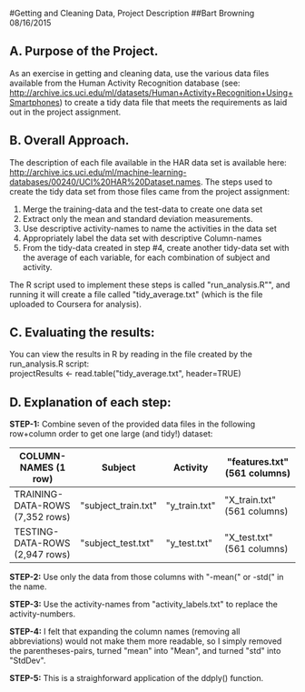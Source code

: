 #Getting and Cleaning Data, Project Description
##Bart Browning  08/16/2015

## A. Purpose of the Project.
As an exercise in getting and cleaning data, use the various data files available from the Human Activity Recognition database (see: http://archive.ics.uci.edu/ml/datasets/Human+Activity+Recognition+Using+Smartphones) to create a tidy data file that meets the requirements as laid out in the project assignment.

## B. Overall Approach.
The description of each file available in the HAR data set is available here: http://archive.ics.uci.edu/ml/machine-learning-databases/00240/UCI%20HAR%20Dataset.names. The steps used to create the tidy data set from those files came from the project assignment:

1. Merge the training-data and the test-data to create one data set
2. Extract only the mean and standard deviation measurements.
3. Use descriptive activity-names to name the activities in the data set
4. Appropriately label the data set with descriptive Column-names
5. From the tidy-data created in step #4, create another tidy-data set with the average of each variable, for each combination of subject and activity.

The R script used to implement these steps is called "run_analysis.R"", and running it will create a file called "tidy_average.txt" (which is the file uploaded to Coursera for analysis).

## C. Evaluating the results:
You can view the results in R by reading in the file created by the run_analysis.R script:    
  projectResults <- read.table("tidy_average.txt", header=TRUE)

## D. Explanation of each step:

__STEP-1:__ Combine seven of the provided data files in the following row+column order to get one large (and tidy!) dataset:

COLUMN-NAMES (1 row)|Subject|Activity|"features.txt" (561 columns)
------------|-------|--------|--------------
TRAINING-DATA-ROWS (7,352 rows)|"subject_train.txt"|"y_train.txt"|"X_train.txt" (561 columns)
TESTING-DATA-ROWS (2,947 rows)|"subject_test.txt"|"y_test.txt"|"X_test.txt" (561 columns)

__STEP-2:__ Use only the data from those columns with "-mean(" or -std(" in the name.

__STEP-3:__ Use the activity-names from "activity_labels.txt" to replace the activity-numbers.

__STEP-4:__ I felt that expanding the column names (removing all abbreviations) would not make them more readable, so I simply removed the parentheses-pairs, turned "mean" into "Mean", and turned "std" into "StdDev".

__STEP-5:__ This is a straighforward application of the ddply() function.
